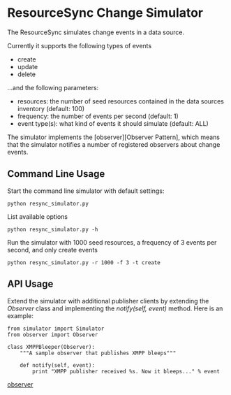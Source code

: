 # ResourceSync Change Simulator

The ResourceSync simulates change events in a data source.

Currently it supports the following types of events

* create
* update
* delete

...and the following parameters:

* resources: the number of seed resources contained in the data sources inventory (default: 100)
* frequency: the number of events per second (default: 1)
*  event type(s): what kind of events it should simulate (default: ALL)

The simulator implements the [observer][Observer Pattern], which means that the simulator notifies a number of registered observers about change events.

## Command Line Usage

Start the command line simulator with default settings:

    python resync_simulator.py
    
List available options

    python resync_simulator.py -h
    
Run the simulator with 1000 seed resources, a frequency of 3 events per second, and only create events

    python resync_simulator.py -r 1000 -f 3 -t create
    
## API Usage

Extend the simulator with additional publisher clients by extending the *Observer* class and implementing the *notify(self, event)* method. Here is an example:

    from simulator import Simulator
    from observer import Observer

    class XMPPBleeper(Observer):
        """A sample observer that publishes XMPP bleeps"""
    
        def notify(self, event):
            print "XMPP publisher received %s. Now it bleeps..." % event

[observer](http://en.wikipedia.org/wiki/Observer_pattern)
